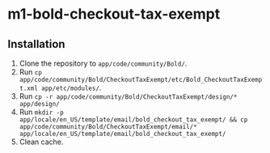 # m1-bold-checkout-tax-exempt

## Installation

1. Clone the repository to `app/code/community/Bold/`.
2. Run `cp app/code/community/Bold/CheckoutTaxExempt/etc/Bold_CheckoutTaxExempt.xml app/etc/modules/`.
3. Run `cp -r app/code/community/Bold/CheckoutTaxExempt/design/* app/design/`
4. Run `mkdir -p app/locale/en_US/template/email/bold_checkout_tax_exempt/ && cp app/code/community/Bold/CheckoutTaxExempt/email/*  app/locale/en_US/template/email/bold_checkout_tax_exempt/`
5. Clean cache.
